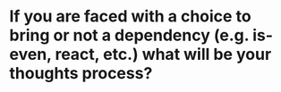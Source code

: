 # If you are faced with a choice to bring or not a dependency (e.g. is-even, react, etc.) what will be your thoughts process?
